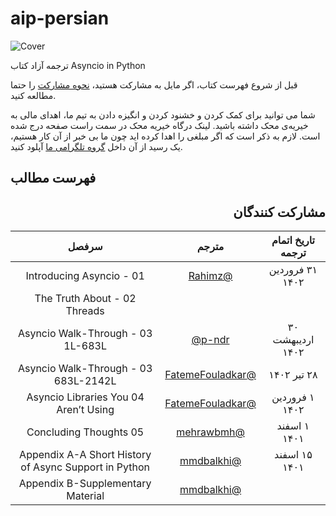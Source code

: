 # aip-persian
![Cover](cover.png)

ترجمه آزاد کتاب Asyncio in Python

قبل از شروع فهرست کتاب، اگر مایل به مشارکت هستید، [نحوه مشارکت](CONTRIBUTING.md) را حتما مطالعه کنید.

شما می توانید برای کمک کردن و خشنود کردن و انگیزه دادن به تیم ما، اهدای مالی به خیریه‌ی محک داشته باشید.
لینک درگاه خیریه محک در سمت راست صفحه درج شده است. لازم به ذکر است که اگر مبلغی را اهدا کرده اید چون ما بی خبر از آن کار هستیم، یک رسید از آن داخل [گروه تلگرامی ما](https://t.me/dfp_farsi) آپلود کنید.

## فهرست مطالب

<div dir="rtl">

## مشارکت کنندگان

| تاریخ اتمام ترجمه      | مترجم | سرفصل     |
| :---:        |    :----:   |          :---: |
| ۳۱ فروردین ۱۴۰۲ | [@Rahimz](https://github.com/Rahimz) | 01 - Introducing Asyncio  |
| |  | 02 - The Truth About Threads |
| ۳۰ اردیبهشت ۱۴۰۲ |[p-ndr@](https://github.com/p-ndr)| 03 - Asyncio Walk-Through 1L-683L |
| ۲۸ تیر ۱۴۰۲ | [@FatemeFouladkar](https://github.com/FatemeFouladkar) | 03 - Asyncio Walk-Through 683L-2142L |
| ۱ فروردین ۱۴۰۲ | [@FatemeFouladkar](https://github.com/FatemeFouladkar) | 04 Asyncio Libraries You Aren’t Using |
| ۱ اسفند ۱۴۰۱| [@mehrawbmh](https://github.com/mehrawbmh) | 05 Concluding Thoughts |
| ۱۵ اسفند ۱۴۰۱ | [@mmdbalkhi](https://github.com/mmdbalkhi) | Appendix A-A Short History of Async Support in Python |
| | [@mmdbalkhi](https://github.com/mmdbalkhi) | Appendix B-Supplementary Material |

</div>
